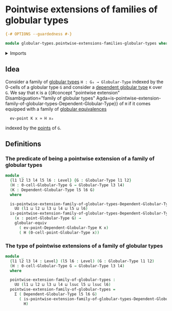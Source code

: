 # Pointwise extensions of families of globular types

```agda
{-# OPTIONS --guardedness #-}

module globular-types.pointwise-extensions-families-globular-types where
```

<details><summary>Imports</summary>

```agda
open import foundation.dependent-pair-types
open import foundation.universe-levels

open import globular-types.dependent-globular-types
open import globular-types.globular-equivalences
open import globular-types.globular-types
open import globular-types.points-globular-types
```

</details>

## Idea

Consider a family of [globular types](globular-types.globular-types.md)
`H : G₀ → Globular-Type` indexed by the 0-cells of a globular type `G` and
consider a [dependent globular type](globular-types.dependent-globular-types.md)
`K` over `G`. We say that `K` is a
{{#concept "pointwise extension" Disambiguation="family of globular types" Agda=is-pointwise-extension-family-of-globular-types-Dependent-Globular-Type}}
of `H` if it comes equipped with a family of
[globular equivalences](globular-types.globular-equivalences.md)

```text
  ev-point K x ≃ H x₀
```

indexed by the [points](globular-types.points-globular-types.md) of `G`.

## Definitions

### The predicate of being a pointwise extension of a family of globular types

```agda
module _
  {l1 l2 l3 l4 l5 l6 : Level} {G : Globular-Type l1 l2}
  (H : 0-cell-Globular-Type G → Globular-Type l3 l4)
  (K : Dependent-Globular-Type l5 l6 G)
  where

  is-pointwise-extension-family-of-globular-types-Dependent-Globular-Type :
    UU (l1 ⊔ l2 ⊔ l3 ⊔ l4 ⊔ l5 ⊔ l6)
  is-pointwise-extension-family-of-globular-types-Dependent-Globular-Type =
    (x : point-Globular-Type G) →
    globular-equiv
      ( ev-point-Dependent-Globular-Type K x)
      ( H (0-cell-point-Globular-Type x))
```

### The type of pointwise extensions of a family of globular types

```agda
module _
  {l1 l2 l3 l4 : Level} (l5 l6 : Level) (G : Globular-Type l1 l2)
  (H : 0-cell-Globular-Type G → Globular-Type l3 l4)
  where

  pointwise-extension-family-of-globular-types :
    UU (l1 ⊔ l2 ⊔ l3 ⊔ l4 ⊔ lsuc l5 ⊔ lsuc l6)
  pointwise-extension-family-of-globular-types =
    Σ ( Dependent-Globular-Type l5 l6 G)
      ( is-pointwise-extension-family-of-globular-types-Dependent-Globular-Type
        H)
```
